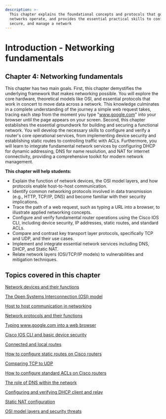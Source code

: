 ```yaml
---
description: >-
  This chapter explains the foundational concepts and protocols that govern how
  networks operate, and provides the essential practical skills to configure,
  secure, and manage a network
---
```


# Introduction - Networking fundamentals

## Chapter 4: Networking fundamentals

This chapter has two main goals. First, this chapter demystifies the underlying framework that makes networking possible. You will explore the core hardware, theoretical models like OSI, and essential protocols that work in concert to move data across a network. This knowledge culminates in a complete understanding of the journey a simple web request takes, tracing each step from the moment you type "www.google.com" into your browser until the page appears on your screen. Second, this chapter establishes the essential groundwork for building and securing a functional network. You will develop the necessary skills to configure and verify a router's core operational services, from implementing device security and establishing static routes to controlling traffic with ACLs. Furthermore, you will learn to integrate fundamental network services by configuring DHCP for dynamic addressing, DNS for name resolution, and NAT for internet connectivity, providing a comprehensive toolkit for modern network management.

**This chapter will help students:**

* Explain the function of network devices, the OSI model layers, and how protocols enable host-to-host communication.
* Identify common networking protocols involved in data transmission (e.g., HTTP, TCP/IP, DNS) and become familiar with their security implications.
* Trace the path of a web request, such as typing a URL into a browser, to illustrate applied networking concepts.
* Configure and verify fundamental router operations using the Cisco IOS CLI, including device security, IP addresses, static routes, and standard ACLs.
* Compare and contrast key transport layer protocols, specifically TCP and UDP, and their use cases.
* Implement and integrate essential network services including DNS, DHCP, and Static NAT.
* Relate network layers (OSI/TCP/IP models) to vulnerabilities and mitigation techniques.

## Topics covered in this chapter

[Network devices and their functions](../network-devices-and-their-functions/)

[The Open Systems Interconnection (OSI) model](../the-open-systems-interconnection-osi-model/)

[Host to host communication in networking](../host-to-host-communication-in-networking/)

[Network protocols and their functions](../network-protocols-and-their-functions.md)

[Typing www.google.com into a web browser](../typing-www.google.com-into-a-web-browser.md)

[Cisco IOS CLI and basic device security](../cisco-ios-cli-and-basic-device-security/)

[Connected and local routes](../connected-and-local-routes/)

[How to configure static routes on Cisco routers](../how-to-configure-static-routes-on-cisco-routers/)

[Comparing TCP to UDP](../comparing-tcp-to-udp/)

[How to configure standard ACLs on Cisco routers](../how-to-configure-standard-acls-on-cisco-routers/)

[The role of DNS within the network](../the-role-of-dns-within-the-network/)

[Configuring and verifying DHCP client and relay](../configuring-and-verifying-dhcp-client-and-relay/)

[Static NAT configuration](../static-nat-configuration/)

[OSI model layers and security threats](../osi-model-layers-and-security-threats/)

